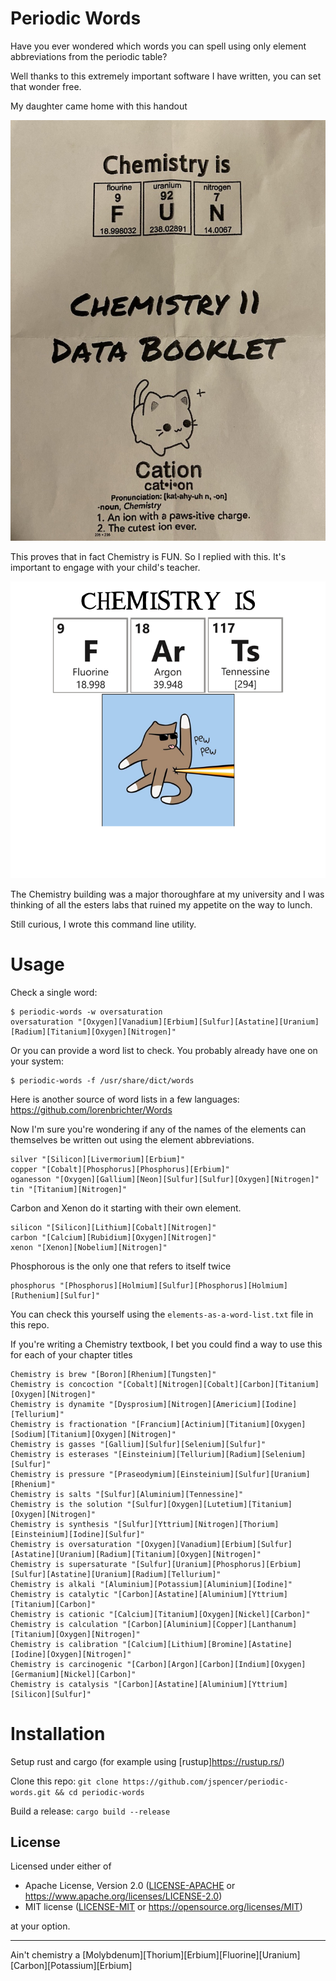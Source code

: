 # Periodic Words

Have you ever wondered which words you can spell using only element abbreviations from the periodic table?

Well thanks to this extremely important software I have written, you can set that wonder free.

My daughter came home with this handout

![Chemistry is FUN](chemistry_fun.jpeg)

This proves that in fact Chemistry is FUN.
So I replied with this. It's important to engage with your child's teacher.

![Chemistry is FARTS](chemistry_farts.png)

The Chemistry building was a major thoroughfare at my university and I was thinking of all the esters labs that ruined my appetite on the way to lunch.

Still curious, I wrote this command line utility.

# Usage

Check a single word:
```shell
$ periodic-words -w oversaturation
oversaturation "[Oxygen][Vanadium][Erbium][Sulfur][Astatine][Uranium][Radium][Titanium][Oxygen][Nitrogen]"
```

Or you can provide a word list to check. You probably already have one on your system:
```shell
$ periodic-words -f /usr/share/dict/words
```

Here is another source of word lists in a few languages: https://github.com/lorenbrichter/Words

Now I'm sure you're wondering if any of the names of the elements can themselves be written out using the element abbreviations. 

```shell
silver "[Silicon][Livermorium][Erbium]"
copper "[Cobalt][Phosphorus][Phosphorus][Erbium]"
oganesson "[Oxygen][Gallium][Neon][Sulfur][Sulfur][Oxygen][Nitrogen]"
tin "[Titanium][Nitrogen]"
```

Carbon and Xenon do it starting with their own element.

```shell
silicon "[Silicon][Lithium][Cobalt][Nitrogen]"
carbon "[Calcium][Rubidium][Oxygen][Nitrogen]"
xenon "[Xenon][Nobelium][Nitrogen]"
```

Phosphorous is the only one that refers to itself twice
```shell
phosphorus "[Phosphorus][Holmium][Sulfur][Phosphorus][Holmium][Ruthenium][Sulfur]"
```

You can check this yourself using the `elements-as-a-word-list.txt` file in this repo.

If you're writing a Chemistry textbook, I bet you could find a way to use this for each of your chapter titles

```shell
Chemistry is brew "[Boron][Rhenium][Tungsten]"
Chemistry is concoction "[Cobalt][Nitrogen][Cobalt][Carbon][Titanium][Oxygen][Nitrogen]"
Chemistry is dynamite "[Dysprosium][Nitrogen][Americium][Iodine][Tellurium]"
Chemistry is fractionation "[Francium][Actinium][Titanium][Oxygen][Sodium][Titanium][Oxygen][Nitrogen]"
Chemistry is gasses "[Gallium][Sulfur][Selenium][Sulfur]"
Chemistry is esterases "[Einsteinium][Tellurium][Radium][Selenium][Sulfur]"
Chemistry is pressure "[Praseodymium][Einsteinium][Sulfur][Uranium][Rhenium]"
Chemistry is salts "[Sulfur][Aluminium][Tennessine]"
Chemistry is the solution "[Sulfur][Oxygen][Lutetium][Titanium][Oxygen][Nitrogen]"
Chemistry is synthesis "[Sulfur][Yttrium][Nitrogen][Thorium][Einsteinium][Iodine][Sulfur]"
Chemistry is oversaturation "[Oxygen][Vanadium][Erbium][Sulfur][Astatine][Uranium][Radium][Titanium][Oxygen][Nitrogen]"
Chemistry is supersaturate "[Sulfur][Uranium][Phosphorus][Erbium][Sulfur][Astatine][Uranium][Radium][Tellurium]"
Chemistry is alkali "[Aluminium][Potassium][Aluminium][Iodine]"
Chemistry is catalytic "[Carbon][Astatine][Aluminium][Yttrium][Titanium][Carbon]"
Chemistry is cationic "[Calcium][Titanium][Oxygen][Nickel][Carbon]"
Chemistry is calculation "[Carbon][Aluminium][Copper][Lanthanum][Titanium][Oxygen][Nitrogen]"
Chemistry is calibration "[Calcium][Lithium][Bromine][Astatine][Iodine][Oxygen][Nitrogen]"
Chemistry is carcinogenic "[Carbon][Argon][Carbon][Indium][Oxygen][Germanium][Nickel][Carbon]"
Chemistry is catalysis "[Carbon][Astatine][Aluminium][Yttrium][Silicon][Sulfur]"
```


# Installation

Setup rust and cargo (for example using [rustup]https://rustup.rs/)

Clone this repo: `git clone https://github.com/jspencer/periodic-words.git && cd periodic-words`

Build a release: `cargo build --release`

## License

Licensed under either of

- Apache License, Version 2.0 ([LICENSE-APACHE](LICENSE-APACHE.txt) or <https://www.apache.org/licenses/LICENSE-2.0>)
- MIT license ([LICENSE-MIT](LICENSE-MIT.txt) or <https://opensource.org/licenses/MIT>)

at your option.

---

Ain't chemistry a [Molybdenum][Thorium][Erbium][Fluorine][Uranium][Carbon][Potassium][Erbium]
